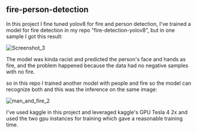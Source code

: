 ## fire-person-detection

In this project I fine tuned yolov8 for fire and person detection, I've trained a model for fire detection in my repo "fire-detection-yolov8", but in one sample I got this result:

![Screenshot_3](https://github.com/omarmohamed286/fire-person-detection/assets/125928590/1debcdb7-5164-406b-88a5-e3a34aa992fe)

The model was kinda racist and predicted the person's face and hands as fire, and the problem happened because the data had no negative samples with no fire.

so in this repo I trained another model with people and fire so the model can recognize both and this was the inference on the same image:

![man_and_fire_2](https://github.com/omarmohamed286/fire-person-detection/assets/125928590/1a507ae6-dcfa-47ec-8850-1462794cd308)

I've used kaggle in this project and leveraged kaggle's GPU Tesla 4 2x and used the two gpu instances for training which gave a reasonable training time.
